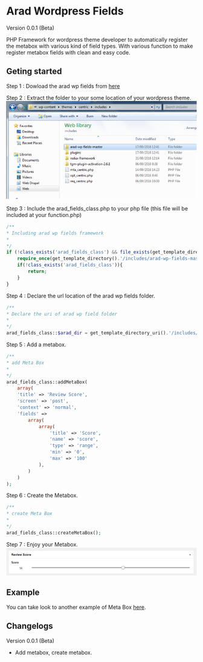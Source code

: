 # Arad Wordpress Fields 
Version 0.0.1 (Beta)

PHP Framework for wordpress theme developer to automatically register the metabox with various kind of field types. With various function to make register metabox fields with clean and easy code.

## Geting started
Step 1 :
Dowload the arad wp fields from [here](https://github.com/geronimo794/arad-wp-fields/archive/master.zip) 

Step 2 : Extract the folder to your some location of your wordpress theme.
![Getting Started 1](https://github.com/geronimo794/arad-wp-fields/raw/master/images/getting-started-1.jpg)

Step 3 : Include the arad_fields_class.php to your php file (this file will be included at your function.php)
```php
/**
* Including arad wp fields framework
*
*/
if (!class_exists('arad_fields_class') && file_exists(get_template_directory().'/includes/arad-wp-fields-master/arad_fields_class.php')) {
	require_once(get_template_directory().'/includes/arad-wp-fields-master/arad_fields_class.php');
	if(!class_exists('arad_fields_class')){
		return;
	}
}
```
Step 4 : Declare the url location of the arad wp fields folder.
```php
/**
* Declare the uri of arad wp field folder
*
*/
arad_fields_class::$arad_dir = get_template_directory_uri().'/includes/arad-wp-fields-master';
```
Step 5 : Add a metabox.
```php
/**
* add Meta Box
*
*/
arad_fields_class::addMetaBox(
	array(
	'title' => 'Review Score',
	'screen' => 'post',
	'context' => 'normal',
	'fields' => 
		array(
			array(
				'title' => 'Score',
				'name' => 'score',
				'type' => 'range',
				'min' => '0',
				'max' => '100'
			),
		)
	)
);
```
Step 6 : Create the Metabox.
```php
/**
* create Meta Box
*
*/
arad_fields_class::createMetaBox();
```
Step 7 : Enjoy your Metabox.
![Getting Started 2](https://github.com/geronimo794/arad-wp-fields/raw/master/images/getting-started-2.jpg)
## Example
You can take look to another example of Meta Box [here](https://github.com/geronimo794/arad-wp-fields/blob/master/example/mta_centric.php).
## Changelogs
Version 0.0.1 (Beta)
- Add metabox, create metabox.